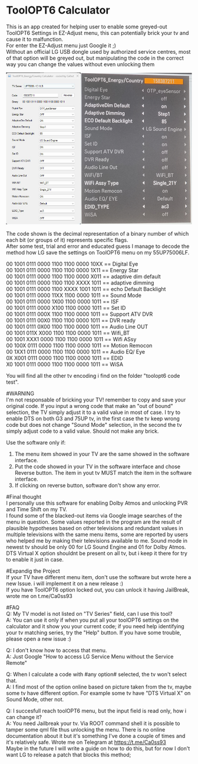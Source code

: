 # ToolOPT6 Calculator


This is an app created for helping user to enable some greyed-out ToolOPT6 Settings in EZ-Adjust menu, this can potentially brick your tv and cause it to malfunction.  
For enter the EZ-Adjust menu just Google it ;)  
Without an official LG USB dongle used by authorized service centres, most of that option will be greyed out, but manipulating the code in the correct way you can change the values without even unlocking them  

![alt text](https://github.com/ca0ss/ToolOPT6-Calculator/blob/master/ToolOPT6%20example.jpg)



The code shown is the decimal representation of a binary number of which each bit (or groups of it) represents specific flags.  
After some test, trial and error and educated guess I manage to decode the method how LG save the settings on ToolOPT6 menu on my 55UP75006LF.  

00 1001 0111 0000 1100 1100 0000 10XX == Digital Eye  
00 1001 0111 0000 1100 1100 0000 1X11 == Energy Star  
00 1001 0111 0000 1100 1100 0000 X011 == adaptive dim default  
00 1001 0111 0000 1100 1100 XXXX 1011 == adaptive dimming  
00 1001 0111 0000 1100 XXXX 1001 1011 == echo Default Backlight  
00 1001 0111 0000 11XX 1100 0000 1011 == Sound Mode  
00 1001 0111 0000 1X00 1100 0000 1011 == ISF  
00 1001 0111 0000 X100 1100 0000 1011 == Set ID  
00 1001 0111 000X 1100 1100 0000 1011 == Support ATV DVR  
00 1001 0111 00X0 1100 1100 0000 1011 == DVR ready  
00 1001 0111 0X00 1100 1100 0000 1011 == Audio Line OUT  
00 1001 011X X000 1100 1100 0000 1011 == Wifi_BT  
00 1001 XXX1 0000 1100 1100 0000 1011 == Wifi ASsy  
00 100X 0111 0000 1100 1100 0000 1011 == Motion Remocon  
00 1XX1 0111 0000 1100 1100 0000 1011 == Audio EQ/ Eye  
0X X001 0111 0000 1100 1100 0000 1011 == EDID  
X0 1001 0111 0000 1100 1100 0000 1011 == WiSA  

You will find all the other tv encoding i find on the folder "toolopt6 code test".


#WARNING  
I'm not responsable of bricking your TV! remember to copy and save your original code. 
If you input a wrong code that make an "out of bound" selection, the TV simply adjust it to a valid value in most of case. I try to enable DTS on both G3 and 75UP tv, in the first case the tv keep wrong code but does not change "Sound Mode" selection, in the second the tv simply adjust code to a valid value. Should not make any brick.  

Use the software only if:  
1. The menu item showed in your TV are the same showed in the software interface.  
2. Put the code showed in your TV in the software interface and chose Reverse button. The item in yout tv MUST match the item in the software interface.  
3. If clicking on reverse button, software don't show any error.  

#Final thought  
I personally use this software for enabling Dolby Atmos and unlocking PVR and Time Shift on my TV.  
I found some of the blacked-out items via Google image searches of the menu in question. Some values reported in the program are the result of plausible hypotheses based on other televisions and redundant values in multiple televisions with the same menu items, some are reported by users who helped me by making their televisions available to me.
Sound mode in newest tv should be only 00 for LG Sound Engine and 01 for Dolby Atmos. DTS Virtual X option shouldnt be present on all tv, but i keep it there for try to enable it just in case.  


#Expandig the Project  
If your TV have different menu item, don't use the software but wrote here a new Issue. i will implement it on a new release :)  
If you have ToolOPT6 option locked out, you can unlock it having JailBreak, wrote me on t.me/Ca0ss93  

#FAQ  
Q: My TV model is not listed on "TV Series" field, can I use this tool?  
A: You can use it only if when you put all your toolOPT6 settings on the calculator and it show you your current code; if you need help identifying your tv matching series, try the "Help" button. If you have some trouble, please open a new issue :)  

Q: I don't know how to access that menu.  
A: Just Google "How to access LG Service Menu without the Service Remote"  

Q: When I calculate a code with #any option# selected, the tv won't select that.  
A: I find most of the option online based on picture taken from the tv, maybe some tv have different option. For example some tv have "DTS Virtual X" on Sound Mode, other not.  

Q: I succesfull reach toolOPT6 menu, but the input field is read only, how i can change it?  
A: You need Jailbreak your tv. Via ROOT command shell it is possible to tamper some qml file thus unlocking the menu. There is no online documentation about it but it's something I've done a couple of times and it's relatively safe. Wrote me on Telegram at https://t.me/Ca0ss93  
Maybe in the future I will write a guide on how to do this, but for now I don't want LG to release a patch that blocks this method;



